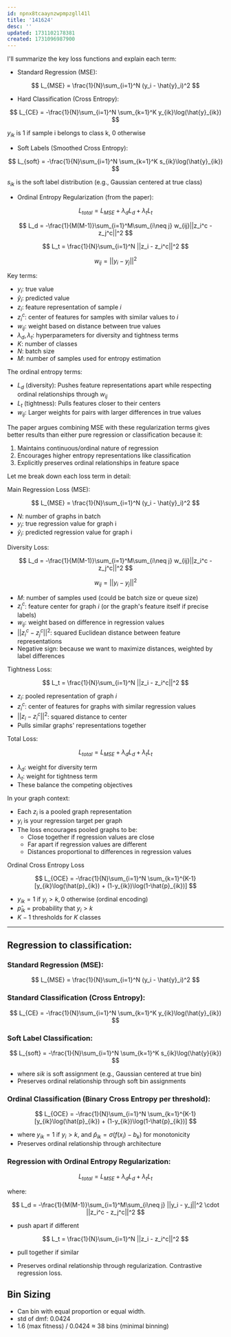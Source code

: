 ```yaml
---
id: npnx8tcaaynzwpmpzgll41l
title: '141624'
desc: ''
updated: 1731102178381
created: 1731096987900
---
```

I'll summarize the key loss functions and explain each term:

- Standard Regression (MSE):

$$
L_{MSE} = \frac{1}{N}\sum_{i=1}^N (y_i - \hat{y}_i)^2
$$

- Hard Classification (Cross Entropy):

$$
L_{CE} = -\frac{1}{N}\sum_{i=1}^N \sum_{k=1}^K y_{ik}\log(\hat{y}_{ik})
$$

$y_{ik}$ is 1 if sample i belongs to class k, 0 otherwise

- Soft Labels (Smoothed Cross Entropy):

$$
L_{soft} = -\frac{1}{N}\sum_{i=1}^N \sum_{k=1}^K s_{ik}\log(\hat{y}_{ik})
$$

$s_{ik}$ is the soft label distribution (e.g., Gaussian centered at true class)

- Ordinal Entropy Regularization (from the paper):

$$
L_{total} = L_{MSE} + \lambda_d L_d + \lambda_t L_t
$$

$$
L_d = -\frac{1}{M(M-1)}\sum_{i=1}^M\sum_{i\neq j} w_{ij}||z_i^c - z_j^c||^2
$$

$$
L_t = \frac{1}{N}\sum_{i=1}^N ||z_i - z_i^c||^2
$$

$$
w_{ij} = ||y_i - y_j||^2
$$

Key terms:

- $y_i$: true value
- $ŷ_i$: predicted value
- $z_i$: feature representation of sample $i$
- $z_i^c$: center of features for samples with similar values to $i$
- $w_{ij}$: weight based on distance between true values
- $λ_d, λ_t$: hyperparameters for diversity and tightness terms
- $K$: number of classes
- $N$: batch size
- $M$: number of samples used for entropy estimation

The ordinal entropy terms:

- $L_d$ (diversity): Pushes feature representations apart while respecting ordinal relationships through $w_{ij}$
- $L_t$ (tightness): Pulls features closer to their centers
- $w_{ij}$: Larger weights for pairs with larger differences in true values

The paper argues combining MSE with these regularization terms gives better results than either pure regression or classification because it:

1. Maintains continuous/ordinal nature of regression
2. Encourages higher entropy representations like classification
3. Explicitly preserves ordinal relationships in feature space

Let me break down each loss term in detail:

Main Regression Loss (MSE):

$$
L_{MSE} = \frac{1}{N}\sum_{i=1}^N (y_i - \hat{y}_i)^2
$$

- $N$: number of graphs in batch
- $y_i$: true regression value for graph i
- $ŷ_i$: predicted regression value for graph i

Diversity Loss:

$$
L_d = -\frac{1}{M(M-1)}\sum_{i=1}^M\sum_{i\neq j} w_{ij}||z_i^c - z_j^c||^2
$$

$$
w_{ij} = ||y_i - y_j||^2
$$

- $M$: number of samples used (could be batch size or queue size)
- $z_i^c$: feature center for graph $i$ (or the graph's feature itself if precise labels)
- $w_{ij}$: weight based on difference in regression values
- $||z_i^c - z_j^c||^2$: squared Euclidean distance between feature representations
- Negative sign: because we want to maximize distances, weighted by label differences

Tightness Loss:

$$
L_t = \frac{1}{N}\sum_{i=1}^N ||z_i - z_i^c||^2
$$

- $z_i$: pooled representation of graph $i$
- $z_i^c$: center of features for graphs with similar regression values
- $||z_i - z_i^c||^2$: squared distance to center
- Pulls similar graphs' representations together

Total Loss:

$$
L_{total} = L_{MSE} + \lambda_d L_d + \lambda_t L_t
$$

- $λ_d$: weight for diversity term
- $λ_t$: weight for tightness term
- These balance the competing objectives

In your graph context:

- Each $z_i$ is a pooled graph representation
- $y_i$ is your regression target per graph
- The loss encourages pooled graphs to be:
  - Close together if regression values are close
  - Far apart if regression values are different
  - Distances proportional to differences in regression values

Ordinal Cross Entropy Loss

$$
L_{OCE} = -\frac{1}{N}\sum_{i=1}^N \sum_{k=1}^{K-1} [y_{ik}\log(\hat{p}_{ik}) + (1-y_{ik})\log(1-\hat{p}_{ik})]
$$

- $y_{ik} = 1$ if $y_i > k, 0$ otherwise (ordinal encoding)
- $p̂_{ik}$ = probability that $y_i > k$
- $K-1$ thresholds for $K$ classes

***

## Regression to classification:

### Standard Regression (MSE):

$$
L_{MSE} = \frac{1}{N}\sum_{i=1}^N (y_i - \hat{y}_i)^2
$$

### Standard Classification (Cross Entropy):

$$
L_{CE} = -\frac{1}{N}\sum_{i=1}^N \sum_{k=1}^K y_{ik}\log(\hat{y}_{ik})
$$

### Soft Label Classification:

$$
L_{soft} = -\frac{1}{N}\sum_{i=1}^N \sum_{k=1}^K s_{ik}\log(\hat{y}{ik})
$$

- where $s{ik}$ is soft assignment (e.g., Gaussian centered at true bin)
- Preserves ordinal relationship through soft bin assignments

### Ordinal Classification (Binary Cross Entropy per threshold):

$$
L_{OCE} = -\frac{1}{N}\sum_{i=1}^N \sum_{k=1}^{K-1} [y_{ik}\log(\hat{p}_{ik}) + (1-y_{ik})\log(1-\hat{p}_{ik})]
$$

- where $y_{ik} = 1$ if $y_i > k$, and $\hat{p}_{ik} = \sigma(f(x_i) - b_k)$ for monotonicity
- Preserves ordinal relationship through architecture

### Regression with Ordinal Entropy Regularization:

$$L_{total} = L_{MSE} + \lambda_d L_d + \lambda_t L_t$$

where:

$$
L_d = -\frac{1}{M(M-1)}\sum_{i=1}^M\sum_{i\neq j} ||y_i - y_j||^2 \cdot ||z_i^c - z_j^c||^2
$$

- push apart if different

$$
L_t = \frac{1}{N}\sum_{i=1}^N ||z_i - z_i^c||^2
$$

- pull together if similar

- Preserves ordinal relationship through regularization. Contrastive regression loss.

## Bin Sizing

- Can bin with equal proportion or equal width.
- std of dmf: 0.0424
- 1.6 (max fitness) / 0.0424 $\approx$ 38 bins (minimal binning)
